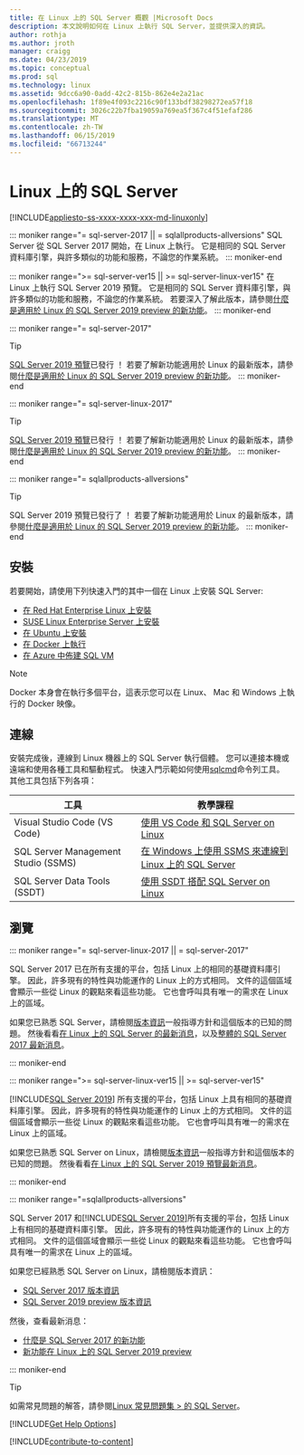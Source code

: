 ```yaml
---
title: 在 Linux 上的 SQL Server 概觀 |Microsoft Docs
description: 本文說明如何在 Linux 上執行 SQL Server，並提供深入的資訊。
author: rothja
ms.author: jroth
manager: craigg
ms.date: 04/23/2019
ms.topic: conceptual
ms.prod: sql
ms.technology: linux
ms.assetid: 9dcc6a90-0add-42c2-815b-862e4e2a21ac
ms.openlocfilehash: 1f89e4f093c2216c90f133bdf38298272ea57f18
ms.sourcegitcommit: 3026c22b7fba19059a769ea5f367c4f51efaf286
ms.translationtype: MT
ms.contentlocale: zh-TW
ms.lasthandoff: 06/15/2019
ms.locfileid: "66713244"
---
```

# <a name="sql-server-on-linux"></a>Linux 上的 SQL Server

[!INCLUDE[appliesto-ss-xxxx-xxxx-xxx-md-linuxonly](../includes/appliesto-ss-xxxx-xxxx-xxx-md-linuxonly.md)]

::: moniker range="= sql-server-2017 || = sqlallproducts-allversions"
SQL Server 從 SQL Server 2017 開始，在 Linux 上執行。 它是相同的 SQL Server 資料庫引擎，與許多類似的功能和服務，不論您的作業系統。
::: moniker-end

::: moniker range=">= sql-server-ver15 || >= sql-server-linux-ver15"
在 Linux 上執行 SQL Server 2019 預覽。 它是相同的 SQL Server 資料庫引擎，與許多類似的功能和服務，不論您的作業系統。 若要深入了解此版本，請參閱[什麼是適用於 Linux 的 SQL Server 2019 preview 的新功能](../sql-server/what-s-new-in-sql-server-ver15.md#sql-server-on-linux)。
::: moniker-end

::: moniker range="= sql-server-2017"
> [!TIP]
> [SQL Server 2019 預覽](sql-server-linux-overview.md?view=sql-server-ver15)已發行 ！ 若要了解新功能適用於 Linux 的最新版本，請參閱[什麼是適用於 Linux 的 SQL Server 2019 preview 的新功能](../sql-server/what-s-new-in-sql-server-ver15.md?view=sql-server-ver15#sql-server-on-linux)。
::: moniker-end

::: moniker range="= sql-server-linux-2017"
> [!TIP]
> [SQL Server 2019 預覽](sql-server-linux-overview.md?view=sql-server-linux-ver15)已發行 ！ 若要了解新功能適用於 Linux 的最新版本，請參閱[什麼是適用於 Linux 的 SQL Server 2019 preview 的新功能](../sql-server/what-s-new-in-sql-server-ver15.md?view=sql-server-linux-ver15#sql-server-on-linux)。
::: moniker-end

::: moniker range="= sqlallproducts-allversions"
> [!TIP]
> SQL Server 2019 預覽已發行了 ！ 若要了解新功能適用於 Linux 的最新版本，請參閱[什麼是適用於 Linux 的 SQL Server 2019 preview 的新功能](../sql-server/what-s-new-in-sql-server-ver15.md#sql-server-on-linux)。
::: moniker-end

## <a name="install"></a>安裝

若要開始，請使用下列快速入門的其中一個在 Linux 上安裝 SQL Server:

- [在 Red Hat Enterprise Linux 上安裝](quickstart-install-connect-red-hat.md)
- [SUSE Linux Enterprise Server 上安裝](quickstart-install-connect-suse.md)
- [在 Ubuntu 上安裝](quickstart-install-connect-ubuntu.md)
- [在 Docker 上執行](quickstart-install-connect-docker.md)
- [在 Azure 中佈建 SQL VM](/azure/virtual-machines/linux/sql/provision-sql-server-linux-virtual-machine?toc=/sql/toc/toc.json)

> [!NOTE]
> Docker 本身會在執行多個平台，這表示您可以在 Linux、 Mac 和 Windows 上執行的 Docker 映像。

## <a name="connect"></a>連線

安裝完成後，連線到 Linux 機器上的 SQL Server 執行個體。 您可以連接本機或遠端和使用各種工具和驅動程式。 快速入門示範如何使用[sqlcmd](sql-server-linux-setup-tools.md)命令列工具。 其他工具包括下列各項：

| 工具 | 教學課程 |
|-----|-----|
| Visual Studio Code (VS Code) | [使用 VS Code 和 SQL Server on Linux](sql-server-linux-develop-use-vscode.md) |
| SQL Server Management Studio (SSMS) | [在 Windows 上使用 SSMS 來連線到 Linux 上的 SQL Server](sql-server-linux-manage-ssms.md) |
| SQL Server Data Tools (SSDT) | [使用 SSDT 搭配 SQL Server on Linux](sql-server-linux-develop-use-ssdt.md) |

## <a name="explore"></a>瀏覽

<!--SQL Server 2017 on Linux-->
::: moniker range="= sql-server-linux-2017 || = sql-server-2017"

SQL Server 2017 已在所有支援的平台，包括 Linux 上的相同的基礎資料庫引擎。 因此，許多現有的特性與功能運作的 Linux 上的方式相同。 文件的這個區域會顯示一些從 Linux 的觀點來看這些功能。 它也會呼叫具有唯一的需求在 Linux 上的區域。

如果您已熟悉 SQL Server，請檢閱[版本資訊](sql-server-linux-release-notes.md)一般指導方針和這個版本的已知的問題。 然後看看[在 Linux 上的 SQL Server 的最新消息](sql-server-linux-whats-new.md)，以及[整體的 SQL Server 2017 最新消息](../sql-server/what-s-new-in-sql-server-2017.md)。

::: moniker-end
<!--SQL Server 2019 on Linux-->
::: moniker range=">= sql-server-linux-ver15 || >= sql-server-ver15"

[!INCLUDE[SQL Server 2019](../includes/sssqlv15-md.md)] 所有支援的平台，包括 Linux 上具有相同的基礎資料庫引擎。 因此，許多現有的特性與功能運作的 Linux 上的方式相同。 文件的這個區域會顯示一些從 Linux 的觀點來看這些功能。 它也會呼叫具有唯一的需求在 Linux 上的區域。

如果您已熟悉 SQL Server on Linux，請檢閱[版本資訊](sql-server-linux-release-notes-2019.md)一般指導方針和這個版本的已知的問題。 然後看看[在 Linux 上的 SQL Server 2019 預覽最新消息](../sql-server/what-s-new-in-sql-server-ver15.md?view=sql-server-ver15)。

::: moniker-end

<!--SQL Server All Versions-->
::: moniker range="=sqlallproducts-allversions"

SQL Server 2017 和[!INCLUDE[SQL Server 2019](../includes/sssqlv15-md.md)]所有支援的平台，包括 Linux 上有相同的基礎資料庫引擎。 因此，許多現有的特性與功能運作的 Linux 上的方式相同。 文件的這個區域會顯示一些從 Linux 的觀點來看這些功能。 它也會呼叫具有唯一的需求在 Linux 上的區域。

如果您已經熟悉 SQL Server on Linux，請檢閱版本資訊：

- [SQL Server 2017 版本資訊](sql-server-linux-release-notes.md)
- [SQL Server 2019 preview 版本資訊](sql-server-linux-release-notes-2019.md)

然後，查看最新消息：

- [什麼是 SQL Server 2017 的新功能](sql-server-linux-whats-new.md)
- [新功能在 Linux 上的 SQL Server 2019 preview](../sql-server/what-s-new-in-sql-server-ver15.md#sql-server-on-linux)

::: moniker-end

> [!TIP]
> 如需常見問題的解答，請參閱[Linux 常見問題集 > 的 SQL Server](sql-server-linux-faq.md)。

[!INCLUDE[Get Help Options](../includes/paragraph-content/get-help-options.md)]

[!INCLUDE[contribute-to-content](../includes/paragraph-content/contribute-to-content.md)]
